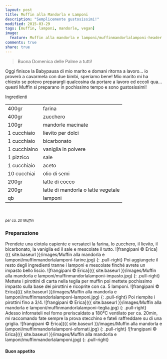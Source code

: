 ```yaml
---
layout: post
title: Muffin alla Mandorla e Lamponi
description: "Semplicemente gustosissimi!"
modified: 2015-03-29
tags: [muffin, lamponi, mandorle, vegan]
image:
  feature: Muffin alla mandorla e lamponi/muffinmandorlalamponi-header.jpg
comments: true
share: true
---
```


> Buona Domenica delle Palme a tutti!

Oggi finisce la Babypausa di mio marito e domani ritorna a lavoro... io proverò a cavarmela con due bimbi, speriamo bene! Mio marito mi ha chiesto se potevo preparargli qualcosina da portare a lavoro ed eccoli qua... questi Muffin si preparano in pochissimo tempo e sono gustosissimi! 

<div class="ingredients">
  <div class="ingredients-title">Ingredienti</div>
  <table>
    <tbody>
      <tr>
        <td>400gr</td>
        <td>farina</td>
      </tr>
      <tr>
        <td>400gr</td>
        <td>zucchero</td>
      </tr>
      <tr>
        <td>100gr</td>
        <td>mandorle macinate</td>
      </tr>
      <tr>
        <td>1 cucchiaio</td>
        <td>lievito per dolci</td>
      </tr>
      <tr>
        <td>1 cucchiaio</td>
        <td>bicarbonato</td>
      </tr>
      <tr>
      	<td>1 cucchiaino</td>
        <td>vaniglia in polvere</td>
      </tr>
      <tr>
        <td>1 pizzico</td>
        <td>sale</td>
      </tr>
      <tr>
        <td>1 cucchiaio</td>
        <td>aceto</td>
      </tr>
      <tr>
        <td>10 cucchiai</td>
        <td>olio di semi</td>
      </tr>
      <tr>
        <td>200gr</td>
        <td>latte di cocco</td>
      </tr>
      <tr>
        <td>200gr</td>
        <td>latte di mandorla o latte vegetale</td>
      </tr>
      <tr>
        <td>qb</td>
        <td>lamponi</td>     
      </tr>
    </tbody>
  </table>
  <br></br>
  <i class="pull-right" style="font-size: 80%;">per ca. 20 Muffin</i>
</div>


<h3>
	<font color="grey">
		<i class="icon-cogs"></i>
	</font> Preparazione
</h3>

Prendete una ciotola capiente e versateci la farina, lo zucchero, il lievito, il bicarbonato, la vaniglia ed il sale e mescolate il tutto.
![frangipani © Erica]({{ site.baseurl }}/images/Muffin alla mandorla e lamponi/muffinmandorlalamponi-farine.jpg)
{: .pull-right}
Poi aggiungete il resto degli ingredienti tranne i lamponi e mescolate finché avrete un impasto bello liscio.
![frangipani © Erica]({{ site.baseurl }}/images/Muffin alla mandorla e lamponi/muffinmandorlalamponi-impasto.jpg)
{: .pull-right}
Mettete i pirottini di carta nella teglia per muffin poi mettete pochissimo impasto sulla base dei pirottini e ricoprite con ca. 5 lamponi.
![frangipani © Erica]({{ site.baseurl }}/images/Muffin alla mandorla e lamponi/muffinmandorlalamponi-lamponi.jpg)
{: .pull-right}
Poi riempite i pirottini fino a 3/4.
![frangipani © Erica]({{ site.baseurl }}/images/Muffin alla mandorla e lamponi/muffinmandorlalamponi-teglia.jpg)
{: .pull-right}
Adesso infornateli nel forno preriscaldato a 180°C ventilato per ca. 20min, mi raccomando fate sempre la prova stecchino e fateli raffreddare su di una griglia.
![frangipani © Erica]({{ site.baseurl }}/images/Muffin alla mandorla e lamponi/muffinmandorlalamponi-sfornati.jpg)
{: .pull-right}
![frangipani © Erica]({{ site.baseurl }}/images/Muffin alla mandorla e lamponi/muffinmandorlalamponi.jpg)
{: .pull-right}

<h4>Buon appetito
  <font color="red">
    <i class="icon-smile"></i>
  </font>
</h4>